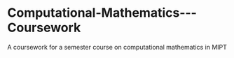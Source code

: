 # Computational-Mathematics---Coursework
A coursework for a semester course on computational mathematics in MIPT
